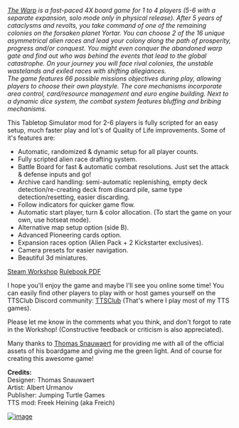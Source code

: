 *[The Warp](https://boardgamegeek.com/boardgame/282775/the-warp) is a fast-paced 4X board game for 1 to 4 players (5-6 with a separate expansion, solo mode only in physical release). After 5 years of cataclysms and revolts, you take command of one of the remaining colonies on the forsaken planet Yortar. You can choose 2 of the 16 unique asymmetrical alien races and lead your colony along the path of prosperity, progress and/or conquest. You might even conquer the abandoned warp gate and find out who was behind the events that lead to the global catastrophe. On your journey you will face rival colonies, the unstable wastelands and exiled races with shifting allegiances.  
The game features 66 possible missions objectives during play, allowing players to choose their own playstyle. The core mechanisms incorporate area control, card/resource management and euro engine building. Next to a dynamic dice system, the combat system features bluffing and bribing mechanisms.*

This Tabletop Simulator mod for 2-6 players is fully scripted for an easy setup, much faster play and lot's of Quality of Life improvements.
Some of it's features are:
- Automatic, randomized & dynamic setup for all player counts. 
- Fully scripted alien race drafting system.
- Battle Board for fast & automatic combat resolutions. Just set the attack & defense inputs and go!
- Archive card handling: semi-automatic replenishing, empty deck detection/re-creating deck from discard pile, same type detection/resetting, easier discarding.
- Follow indicators for quicker game flow.
- Automatic start player, turn & color allocation. (To start the game on your own, use hotseat mode).
- Alternative map setup option (side B).
- Advanced Pioneering cards option.
- Expansion races option (Alien Pack + 2 Kickstarter exclusives).
- Camera presets for easier navigation.
- Beautiful 3d miniatures.

[Steam Workshop](https://steamcommunity.com/sharedfiles/filedetails/?id=3287676514)
[Rulebook PDF](https://boardgamegeek.com/filepage/206209/the-warp-rulebook)

I hope you'll enjoy the game and maybe I'll see you online some time!
You can easily find other players to play with or host games yourself on the TTSClub Discord community:
[TTSClub](https://discord.me/ttsclub)
(That's where I play most of my TTS games).

Please let me know in the comments what you think, and don't forgot to rate in the Workshop!
(Constructive feedback or criticism is also appreciated).

Many thanks to [Thomas Snauwaert](https://boardgamegeek.com/boardgamedesigner/118938/thomas-snauwaert) for providing me with all of the official assets of his boardgame and giving me the green light. And of course for creating this awesome game!

**Credits:**  
Designer: Thomas Snauwaert  
Artist: Albert Urmanov  
Publisher: Jumping Turtle Games  
TTS mod: Freek Heining (aka Freich)  

[![image](https://i.ibb.co/zXjNkQX/Boxart.png)](https://boardgamegeek.com/boardgame/282775/the-warp)
